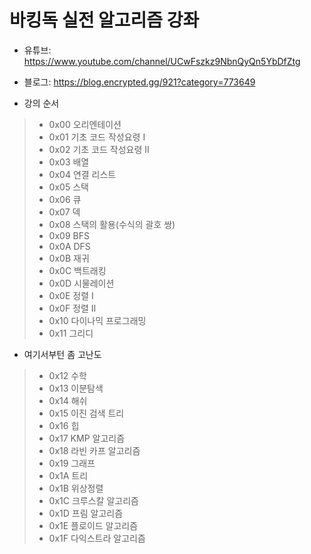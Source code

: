 # 바킹독 실전 알고리즘 강좌
- 유튜브: https://www.youtube.com/channel/UCwFszkz9NbnQyQn5YbDfZtg  
- 블로그: https://blog.encrypted.gg/921?category=773649

- 강의 순서
> - 0x00 오리엔테이션
> - 0x01 기초 코드 작성요령 Ⅰ 
> - 0x02 기초 코드 작성요령 Ⅱ
> - 0x03 배열
> - 0x04 연결 리스트
> - 0x05 스택
> - 0x06 큐
> - 0x07 덱
> - 0x08 스택의 활용(수식의 괄호 쌍)
> - 0x09 BFS
> - 0x0A DFS
> - 0x0B 재귀
> - 0x0C 백트래킹
> - 0x0D 시물레이션
> - 0x0E 정렬 Ⅰ
> - 0x0F 정렬 Ⅱ
> - 0x10 다이나믹 프로그래밍
> - 0x11 그리디  

- 여기서부턴 좀 고난도
> - 0x12 수학
> - 0x13 이분탐색
> - 0x14 해쉬
> - 0x15 이진 검색 트리
> - 0x16 힙
> - 0x17 KMP 알고리즘
> - 0x18 라빈 카프 알고리즘
> - 0x19 그래프
> - 0x1A 트리
> - 0x1B 위상정렬
> - 0x1C 크루스칼 알고리즘
> - 0x1D 프림 알고리즘
> - 0x1E 플로이드 알고리즘
> - 0x1F 다익스트라 알고리즘  
